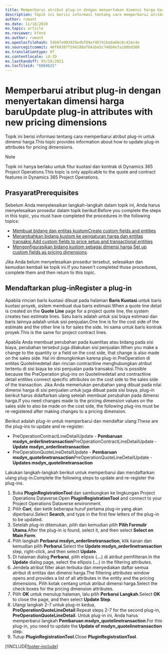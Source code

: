 ```yaml
---
title: Memperbarui atribut plug-in dengan menyertakan dimensi harga baru
description: Topik ini berisi informasi tentang cara memperbarui atribut plug-in untuk dimensi harga.
author: rumant
ms.date: 11/18/2020
ms.topic: article
ms.reviewer: kfend
ms.author: rumant
ms.openlocfilehash: 54b87a993929edbf89ef48741ba0a06c6c42ec4e
ms.sourcegitcommit: 40f68387f594180af64a5e5c748b6efa188bd300
ms.translationtype: HT
ms.contentlocale: id-ID
ms.lasthandoff: 05/10/2021
ms.locfileid: "6004625"
---
```

# <a name="update-plug-in-attributes-with-new-pricing-dimensions"></a><span data-ttu-id="66e8f-103">Memperbarui atribut plug-in dengan menyertakan dimensi harga baru</span><span class="sxs-lookup"><span data-stu-id="66e8f-103">Update plug-in attributes with new pricing dimensions</span></span>

<span data-ttu-id="66e8f-104">Topik ini berisi informasi tentang cara memperbarui atribut plug-in untuk dimensi harga.</span><span class="sxs-lookup"><span data-stu-id="66e8f-104">This topic provides information about how to update plug-in attributes for pricing dimensions.</span></span>

> [!NOTE]
> <span data-ttu-id="66e8f-105">Topik ini hanya berlaku untuk fitur kuotasi dan kontrak di Dynamics 365 Project Operations.</span><span class="sxs-lookup"><span data-stu-id="66e8f-105">This topic is only applicable to the quote and contract features in Dynamics 365 Project Operations.</span></span>

## <a name="prerequisites"></a><span data-ttu-id="66e8f-106">Prasyarat</span><span class="sxs-lookup"><span data-stu-id="66e8f-106">Prerequisites</span></span>
<span data-ttu-id="66e8f-107">Sebelum Anda menyelesaikan langkah-langkah dalam topik ini, Anda harus menyelesaikan prosedur dalam topik berikut:</span><span class="sxs-lookup"><span data-stu-id="66e8f-107">Before you complete the steps in this topic, you must have completed the procedures in the following topics:</span></span>

  - [<span data-ttu-id="66e8f-108">Membuat bidang dan entitas kustom</span><span class="sxs-lookup"><span data-stu-id="66e8f-108">Create custom fields and entities</span></span>](create-custom-fields-entities-pricing-dimensions.md) 
  - [<span data-ttu-id="66e8f-109">Menambahkan bidang kustom ke pengaturan harga dan entitas transaksi </span><span class="sxs-lookup"><span data-stu-id="66e8f-109">Add custom fields to price setup and transactional entities</span></span>](add-custom-fields-price-setup-transactional-entities.md)
  - <span data-ttu-id="66e8f-110">[Mengonfigurasikan bidang kustom sebagai dimensi harga](set-up-custom-fields-pricing-dimensions.md).</span><span class="sxs-lookup"><span data-stu-id="66e8f-110">[Set up custom fields as pricing dimensions](set-up-custom-fields-pricing-dimensions.md).</span></span> 
  
<span data-ttu-id="66e8f-111">Jika Anda belum menyelesaikan prosedur tersebut, selesaikan dan kemudian kembali ke topik ini.</span><span class="sxs-lookup"><span data-stu-id="66e8f-111">If you haven't completed those procedures, complete them and then return to this topic.</span></span>

## <a name="register-a-plug-in"></a><span data-ttu-id="66e8f-112">Mendaftarkan plug-in</span><span class="sxs-lookup"><span data-stu-id="66e8f-112">Register a plug-in</span></span>
<span data-ttu-id="66e8f-113">Apabila rincian baris kuotasi dibuat pada halaman **Baris Kuotasi** untuk baris kuotasi proyek, sistem membuat dua baris estimasi.</span><span class="sxs-lookup"><span data-stu-id="66e8f-113">When a quote line detail is created on the **Quote Line** page for a project quote line, the system creates two estimate lines.</span></span> <span data-ttu-id="66e8f-114">Satu baris adalah untuk sisi biaya estimasi dan baris lainnya adalah untuk sisi penjualan.</span><span class="sxs-lookup"><span data-stu-id="66e8f-114">One line is for the cost side of the estimate and the other line is for sales the side.</span></span> <span data-ttu-id="66e8f-115">Ini sama untuk baris kontrak proyek.</span><span class="sxs-lookup"><span data-stu-id="66e8f-115">This is the same  for project contract lines.</span></span>

<span data-ttu-id="66e8f-116">Apabila Anda membuat perubahan pada kuantitas atau bidang pada sisi biaya, perubahan tersebut juga dilakukan sisi penjualan.</span><span class="sxs-lookup"><span data-stu-id="66e8f-116">When you make a change to the quantity or a field on the cost side, that change is also made on the sales side.</span></span> <span data-ttu-id="66e8f-117">Hal ini dimungkinkan karena plug-in PreOperation di entitas Quotelinedetail dan rincian contractline menghubungkan atribut tertentu di sisi biaya ke sisi penjualan pada transaksi.</span><span class="sxs-lookup"><span data-stu-id="66e8f-117">This is possible because the PreOperation plug-ins on Quotelinedetail and contractline detail entities connect specific attributes on the cost side to the sales side of the transaction.</span></span> <span data-ttu-id="66e8f-118">Jika Anda memerlukan perubahan yang dibuat pada nilai dimensi harga di sisi penjualan untuk juga dibuat pada sisi biaya, plug-in berikut harus didaftarkan ulang setelah membuat perubahan pada dimensi harga.</span><span class="sxs-lookup"><span data-stu-id="66e8f-118">If you need changes made to the pricing dimension values on the sales side to also be made on the cost side, the following plug-ins must be re-registered after making changes to a pricing dimension.</span></span>

<span data-ttu-id="66e8f-119">Berikut adalah plug-in untuk memperbarui dan mendaftar ulang:</span><span class="sxs-lookup"><span data-stu-id="66e8f-119">These are the plug-ins to update and re-register:</span></span>

- <span data-ttu-id="66e8f-120">PreOperationContractLineDetailUpdate - **Pembaruan msdyn_orderlinetransaction**</span><span class="sxs-lookup"><span data-stu-id="66e8f-120">PreOperationContractLineDetailUpdate - **Update msdyn_orderlinetransaction**</span></span>
- <span data-ttu-id="66e8f-121">PreOperationQuoteLineDetailUpdate - **Pembaruan msdyn_quotelinetransaction**</span><span class="sxs-lookup"><span data-stu-id="66e8f-121">PreOperationQuoteLineDetailUpdate - **Updates msdyn_quotelinetransaction**</span></span>

<span data-ttu-id="66e8f-122">Lakukan langkah-langkah berikut untuk memperbarui dan mendaftarkan ulang plug-in.</span><span class="sxs-lookup"><span data-stu-id="66e8f-122">Complete the following steps to update and re-register the plug-ins.</span></span>

1. <span data-ttu-id="66e8f-123">Buka **PluginRegistrationTool** dan sambungkan ke lingkungan Project Operations Dataverse.</span><span class="sxs-lookup"><span data-stu-id="66e8f-123">Open **PluginRegistrationTool** and connect to your Project Operations Dataverse environment.</span></span>
2. <span data-ttu-id="66e8f-124">Pilih **Cari**, dan ketik beberapa huruf pertama plug-in yang akan diperbarui.</span><span class="sxs-lookup"><span data-stu-id="66e8f-124">Select **Search**, and type in the first few letters of the plug-in to be updated.</span></span>
3. <span data-ttu-id="66e8f-125">Setelah plug-in ditemukan, pilih dan kemudian pilih **Pilih Formulir Utama**.</span><span class="sxs-lookup"><span data-stu-id="66e8f-125">After the plug-in is found, select it, and then select **Select on Main Form**.</span></span>
4. <span data-ttu-id="66e8f-126">Pilih langkah **Perbarui msdyn_orderlinetransaction**, klik kanan dan kemudian pilih **Perbarui**.</span><span class="sxs-lookup"><span data-stu-id="66e8f-126">Select the **Update msdyn_orderlinetransaction** step, right-click, and then select **Update**.</span></span>
5. <span data-ttu-id="66e8f-127">Di halaman dialog **Perbarui**, pilih elipsis (**...**) di atribut pemfilteran.</span><span class="sxs-lookup"><span data-stu-id="66e8f-127">In the **Update** dialog page, select the ellipsis (**...**) in the filtering attributes.</span></span>
6. <span data-ttu-id="66e8f-128">Jendela atribut filter akan terbuka dan menyediakan daftar semua atribut di entitas dan dimensi harga.</span><span class="sxs-lookup"><span data-stu-id="66e8f-128">The filtering attributes window opens and provides a list of all attributes in the entity and the pricing dimensions.</span></span> <span data-ttu-id="66e8f-129">Pilih kotak centang untuk atribut dimensi harga.</span><span class="sxs-lookup"><span data-stu-id="66e8f-129">Select the check boxes for the pricing dimension attributes.</span></span>
7. <span data-ttu-id="66e8f-130">Pilih **OK** untuk menutup halaman, lalu pilih **Perbarui Langkah**.</span><span class="sxs-lookup"><span data-stu-id="66e8f-130">Select **OK** to close the page, and then select **Update Step**.</span></span>
8. <span data-ttu-id="66e8f-131">Ulangi langkah 2-7 untuk plug-in kedua, **PreOperationQuoteLineDetail**.</span><span class="sxs-lookup"><span data-stu-id="66e8f-131">Repeat steps 2-7 for the second plug-in, **PreOperationQuoteLineDetail**.</span></span> <span data-ttu-id="66e8f-132">Untuk plug-in ini, Anda harus memperbarui langkah **Pembaruan msdyn_quotelinetransaction**.</span><span class="sxs-lookup"><span data-stu-id="66e8f-132">For this plug-in, you need to update the **Update of msdyn_quotelinetransaction** step.</span></span>
9. <span data-ttu-id="66e8f-133">Tutup **PluginRegistrationTool**.</span><span class="sxs-lookup"><span data-stu-id="66e8f-133">Close **PluginRegistrationTool**.</span></span>


[!INCLUDE[footer-include](../includes/footer-banner.md)]